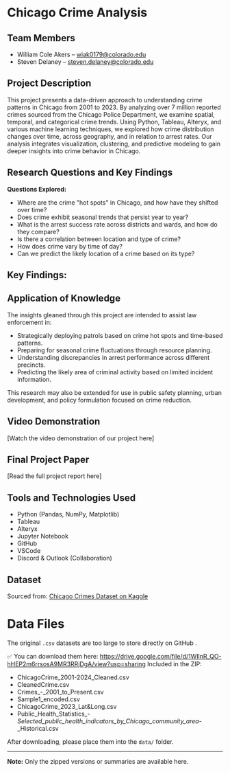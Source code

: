 # Chicago Crime Analysis

## Team Members
- William Cole Akers – wiak0179@colorado.edu  
- Steven Delaney – steven.delaney@colorado.edu  

## Project Description
This project presents a data-driven approach to understanding crime patterns in Chicago from 2001 to 2023. By analyzing over 7 million reported crimes sourced from the Chicago Police Department, we examine spatial, temporal, and categorical crime trends. 
Using Python, Tableau, Alteryx, and various machine learning techniques, we explored how crime distribution changes over time, across geography, and in relation to arrest rates. Our analysis integrates visualization, clustering, and predictive modeling to gain deeper insights into crime behavior in Chicago.

## Research Questions and Key Findings
**Questions Explored:**
- Where are the crime "hot spots" in Chicago, and how have they shifted over time?
- Does crime exhibit seasonal trends that persist year to year?
- What is the arrest success rate across districts and wards, and how do they compare?
- Is there a correlation between location and type of crime?
- How does crime vary by time of day?
- Can we predict the likely location of a crime based on its type?

**Key Findings:**
- 

## Application of Knowledge
The insights gleaned through this project are intended to assist law enforcement in:
- Strategically deploying patrols based on crime hot spots and time-based patterns.
- Preparing for seasonal crime fluctuations through resource planning.
- Understanding discrepancies in arrest performance across different precincts.
- Predicting the likely area of criminal activity based on limited incident information.

This research may also be extended for use in public safety planning, urban development, and policy formulation focused on crime reduction.

## Video Demonstration
[Watch the video demonstration of our project here]

## Final Project Paper
[Read the full project report here]

## Tools and Technologies Used
- Python (Pandas, NumPy, Matplotlib)
- Tableau
- Alteryx
- Jupyter Notebook
- GitHub
- VSCode
- Discord & Outlook (Collaboration)

## Dataset
Sourced from: [Chicago Crimes Dataset on Kaggle](https://www.kaggle.com/datasets/utkarshx27/crimes-2001-to-present)

# Data Files

The original `.csv` datasets are too large to store directly on GitHub .

✅ You can download them here:
https://drive.google.com/file/d/1WIlnR_QO-hHEP2m6rrsosA9MR3RRjDgA/view?usp=sharing
Included in the ZIP:

- ChicagoCrime_2001-2024_Cleaned.csv
- CleanedCrime.csv
- Crimes_-_2001_to_Present.csv
- Sample1_encoded.csv
- ChicagoCrime_2023_Lat&Long.csv
- Public_Health_Statistics_-_Selected_public_health_indicators_by_Chicago_community_area_-_Historical.csv

After downloading, please place them into the `data/` folder.

---

**Note:** Only the zipped versions or summaries are available here.



